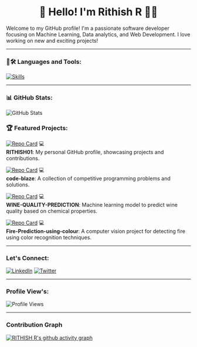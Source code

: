 
<!--
**RITHISH01/RITHISH01** is a ✨ _special_ ✨ repository because its `README.md` (this file) appears on your GitHub profile.

Here are some ideas to get you started:

- 🔭 I’m currently working on ...
- 🌱 I’m currently learning ...
- 👯 I’m looking to collaborate on ...
- 🤔 I’m looking for help with ...
- 💬 Ask me about ...
- 📫 How to reach me: ...
- 😄 Pronouns: ...
- ⚡ Fun fact: ...
-->

<h1 align="center">👋 Hello! I'm Rithish R 👨‍💻</h1>

Welcome to my GitHub profile! I'm a passionate software developer focusing on Machine Learning, Data analytics, and Web Development. I love working on new and exciting projects!


---

### 🚀🛠 Languages and Tools:
[![Skills](https://skillicons.dev/icons?i=c,cpp,python,arduino,git,github,figma,html,css,linux,mysql,sqlite,vscode,autocad,ubuntu,sklearn,tensorflow,anaconda,mongodb,aws)](https://skillicons.dev)


---

### 📊 GitHub Stats:
![GitHub Stats](https://github-readme-stats.vercel.app/api?username=RITHISH01&show_icons=true&theme=radical)


### 🏆 Featured Projects:

[![Repo Card](https://github-readme-stats.vercel.app/api/pin/?username=RITHISH01&repo=RITHISH01&show_owner=true&theme=radical)](https://github.com/RITHISH01/RITHISH01) 💻  
**RITHISH01**: My personal GitHub profile, showcasing projects and contributions.

[![Repo Card](https://github-readme-stats.vercel.app/api/pin/?username=RITHISH01&repo=code-blaze&show_owner=true&theme=radical)](https://github.com/RITHISH01/code-blaze) 💻  
**code-blaze**: A collection of competitive programming problems and solutions.

[![Repo Card](https://github-readme-stats.vercel.app/api/pin/?username=RITHISH01&repo=WINE-QUALITY-PREDICTION&show_owner=true&theme=radical)](https://github.com/RITHISH01/WINE-QUALITY-PREDICTION) 💻  
**WINE-QUALITY-PREDICTION**: Machine learning model to predict wine quality based on chemical properties.

[![Repo Card](https://github-readme-stats.vercel.app/api/pin/?username=RITHISH01&repo=Fire-Prediction-using-colour&show_owner=true&theme=radical)](https://github.com/RITHISH01/Fire-Prediction-using-colour) 💻  
**Fire-Prediction-using-colour**: A computer vision project for detecting fire using color recognition techniques.


---

### Let's Connect:
[![LinkedIn](https://img.shields.io/badge/LinkedIn-blue?style=for-the-badge&logo=linkedin)](https://www.linkedin.com/in/rithish-r-0a675723b/)
[![Twitter](https://img.shields.io/badge/Twitter-1DA1F2?style=for-the-badge&logo=twitter)](https://x.com/RITHISH_001)

---

### Profile View's:
![Profile Views](https://profile-counter.glitch.me/YOUR_GITHUB_USERNAME/count.svg)

---

### Contribution Graph
[![RITHISH R's github activity graph](https://github-readme-activity-graph.vercel.app/graph?username=RITHISH01&bg_color=030303&color=ec0914&line=dfeb2d&point=383838&area=true&hide_border=true)](https://github.com/ashutosh00710/github-readme-activity-graph)


